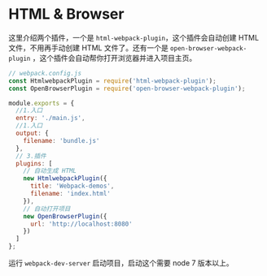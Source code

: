 # HTML & Browser

这里介绍两个插件，一个是 `html-webpack-plugin`，这个插件会自动创建 HTML 文件，不用再手动创建 HTML 文件了。还有一个是 `open-browser-webpack-plugin` ，这个插件会自动帮你打开浏览器并进入项目主页。

```js
// webpack.config.js
const HtmlwebpackPlugin = require('html-webpack-plugin');
const OpenBrowserPlugin = require('open-browser-webpack-plugin');

module.exports = {
  //1.入口
  entry: './main.js',
  //1.入口
  output: {
    filename: 'bundle.js'
  },
  // 3.插件
  plugins: [
    // 自动生成 HTML
    new HtmlwebpackPlugin({
      title: 'Webpack-demos',
      filename: 'index.html'
    }),
    // 自动打开项目
    new OpenBrowserPlugin({
      url: 'http://localhost:8080'
    })
  ]
};
```

运行 `webpack-dev-server` 启动项目，启动这个需要 node 7 版本以上。